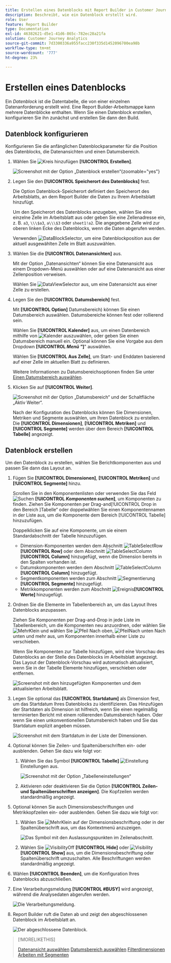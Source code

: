 ```yaml
---
title: Erstellen eines Datenblocks mit Report Builder in Customer Journey Analytics
description: Beschreibt, wie ein Datenblock erstellt wird.
role: User
feature: Report Builder
type: Documentation
exl-id: 46382621-d5e1-41d6-865c-782ec28a21fa
solution: Customer Journey Analytics
source-git-commit: 7d3300336a955facc230f335d1452096700ea98b
workflow-type: tm+mt
source-wordcount: '777'
ht-degree: 23%

---
```


# Erstellen eines Datenblocks

Ein *Datenblock* ist die Datentabelle, die von einer einzelnen Datenanforderung erstellt wird. Eine Report Builder-Arbeitsmappe kann mehrere Datenblöcke enthalten. Wenn Sie einen Datenblock erstellen, konfigurieren Sie ihn zunächst und erstellen Sie dann den Build.

## Datenblock konfigurieren

Konfigurieren Sie die anfänglichen Datenblockparameter für die Position des Datenblocks, die Datenansichten und einen Datumsbereich.

1. Wählen Sie ![Kreis hinzufügen](/help/assets/icons/AddCircle.svg) **[!UICONTROL Erstellen]**.

   ![Screenshot mit der Option „Datenblock erstellen“](./assets/create-data-block.png){zoomable="yes"}


1. Legen Sie den **[!UICONTROL Speicherort des Datenblocks]** fest.

   Die Option Datenblock-Speicherort definiert den Speicherort des Arbeitsblatts, an dem Report Builder die Daten zu Ihrem Arbeitsblatt hinzufügt.

   Um den Speicherort des Datenblocks anzugeben, wählen Sie eine einzelne Zelle im Arbeitsblatt aus oder geben Sie eine Zellenadresse ein, z. B. `a3`, `\\\$a3`, `a\\\$3` oder `sheet1!a2`. Die angegebene Zelle wird zur oberen linken Ecke des Datenblocks, wenn die Daten abgerufen werden.

   Verwenden ![DataBlockSelector](/help/assets/icons/DataBlockSelector.svg), um eine Datenblockposition aus der aktuell ausgewählten Zelle im Blatt auszuwählen.

1. Wählen Sie die **[!UICONTROL Datenansichten]** aus.

   Mit der Option „Datenansichten“ können Sie eine Datenansicht aus einem Dropdown-Menü auswählen oder auf eine Datenansicht aus einer Zellenposition verweisen.

   Wählen Sie ![DataViewSelector](/help/assets/icons/DataViewSelector.svg) aus, um eine Datenansicht aus einer Zelle zu erstellen.

1. Legen Sie den **[!UICONTROL Datumsbereich]** fest.

   Mit **[!UICONTROL Option]** Datumsbereich) können Sie einen Datumsbereich auswählen. Datumsbereiche können fest oder rollierend sein.

   Wählen Sie **[!UICONTROL Kalender]** aus, um einen Datenbereich mithilfe von ![Kalender](/help/assets/icons/Calendar.svg) auszuwählen, oder geben Sie einen Datumsbereich manuell ein. Optional können Sie eine Vorgabe aus dem Dropdown **[!UICONTROL _Menü &quot;_]**&quot; auswählen.

   Wählen Sie **[!UICONTROL Aus Zelle]**, um Start- und Enddaten basierend auf einer Zelle im aktuellen Blatt zu definieren.

   Weitere Informationen zu Datumsbereichsoptionen finden Sie unter [Einen Datumsbereich auswählen](select-date-range.md).

1. Klicken Sie auf **[!UICONTROL Weiter]**.

   ![Screenshot mit der Option „Datumsbereich“ und der Schaltfläche „Aktiv Weiter“.](./assets/choose_date_data_view3.png)

   Nach der Konfiguration des Datenblocks können Sie Dimensionen, Metriken und Segmente auswählen, um Ihren Datenblock zu erstellen. Die **[!UICONTROL Dimensionen]**, **[!UICONTROL Metriken]** und **[!UICONTROL Segmente]** werden über dem Bereich **[!UICONTROL Tabelle]** angezeigt.

## Datenblock erstellen

Um den Datenblock zu erstellen, wählen Sie Berichtkomponenten aus und passen Sie dann das Layout an.

1. Fügen Sie **[!UICONTROL Dimensionen]**, **[!UICONTROL Metriken]** und **[!UICONTROL Segmente]** hinzu.

   Scrollen Sie in den Komponentenlisten oder verwenden Sie das Feld ![Suchen](/help/assets/icons/Search.svg) **[!UICONTROL _Komponenten suchen_]**, um Komponenten zu finden. Ziehen Sie Komponenten per Drag-and[!UICONTROL Drop in den Bereich ]Tabelle“ oder doppelwählen Sie einen Komponentennamen in der Liste aus, um die Komponente dem Bereich [!UICONTROL Tabelle] hinzuzufügen.

   Doppelklicken Sie auf eine Komponente, um sie einem Standardabschnitt der Tabelle hinzuzufügen.

   - Dimension-Komponenten werden dem Abschnitt ![TableSelectRow](/help/assets/icons/TableSelectRow.svg) **[!UICONTROL Row]** oder dem Abschnitt ![TableSelectColumn](/help/assets/icons/TableSelectColumn.svg) **[!UICONTROL Column]** hinzugefügt, wenn die Dimension bereits in den Spalten vorhanden ist.
   - Datumskomponenten werden dem Abschnitt ![TableSelectColumn](/help/assets/icons/TableSelectColumn.svg) **[!UICONTROL Column]** hinzugefügt.
   - Segmentkomponenten werden zum Abschnitt ![Segmentierung](/help/assets/icons/Segmentation.svg)**[!UICONTROL Segmente]** hinzugefügt.
   - Metrikkomponenten werden zum Abschnitt ![Ereignis](/help/assets/icons/Event.svg)**[!UICONTROL Werte]** hinzugefügt.

1. Ordnen Sie die Elemente im Tabellenbereich an, um das Layout Ihres Datenblocks anzupassen.

   Ziehen Sie Komponenten per Drag-and-Drop in jede Liste im Tabellenbereich, um die Komponenten neu anzuordnen, oder wählen Sie ![MehrKlein](/help/assets/icons/MoreSmall.svg) und wählen Sie ![Pfeil](/help/assets/icons/ArrowUp.svg) Nach oben, ![PfeilNach unten](/help/assets/icons/ArrowDown.svg) Nach unten und mehr aus, um Komponenten innerhalb einer Liste zu verschieben.

   Wenn Sie Komponenten zur Tabelle hinzufügen, wird eine Vorschau des Datenblocks an der Stelle des Datenblocks im Arbeitsblatt angezeigt. Das Layout der Datenblock-Vorschau wird automatisch aktualisiert, wenn Sie in der Tabelle Elemente hinzufügen, verschieben oder entfernen.

   ![Screenshot mit den hinzugefügten Komponenten und dem aktualisierten Arbeitsblatt.](./assets/image10.png)


1. Legen Sie optional das **[!UICONTROL Startdatum]** als Dimension fest, um das Startdatum Ihres Datenblocks zu identifizieren. Das Hinzufügen der Startdaten als Dimension ist hilfreich, wenn Sie einen regelmäßig terminierten Bericht mit einem rollierenden Datumsbereich haben. Oder wenn Sie einen unkonventionellen Datumsbereich haben und Sie das Startdatum explizit angeben müssen.

   ![Screenshot mit dem Startdatum in der Liste der Dimensionen.](./assets/start-date-dimension.png)

1. Optional können Sie Zeilen- und Spaltenüberschriften ein- oder ausblenden. Gehen Sie dazu wie folgt vor:

   1. Wählen Sie das Symbol **[!UICONTROL Tabelle]** ![Einstellung](/help/assets/icons/Setting.svg)Einstellungen aus.

      ![Screenshot mit der Option „Tabelleneinstellungen“](./assets/table-settings.png)

   1. Aktivieren oder deaktivieren Sie die Option **[!UICONTROL Zeilen- und Spaltenüberschriften anzeigen]**. Die Kopfzeilen werden standardmäßig angezeigt.

1. Optional können Sie auch Dimensionsbeschriftungen und Metrikkopfzeilen ein- oder ausblenden. Gehen Sie dazu wie folgt vor:

   1. Wählen Sie ![MehrKlein](/help/assets/icons/MoreSmall.svg) auf der Dimensionsbeschriftung oder in der Spaltenüberschrift aus, um das Kontextmenü anzuzeigen.

      ![Das Symbol mit den Auslassungspunkten im Zeilenabschnitt.](./assets/row-heading.png)

   1. Wählen Sie ![VisibilityOff](/help/assets/icons/VisibilityOff.svg) **[!UICONTROL Hide]** oder ![Visibility](/help/assets/icons/Visibility.svg) **[!UICONTROL Show]** aus, um die Dimensionsbeschriftung oder Spaltenüberschrift umzuschalten. Alle Beschriftungen werden standardmäßig angezeigt.

1. Wählen **[!UICONTROL Beenden]**, um die Konfiguration Ihres Datenblocks abzuschließen.

1. Eine Verarbeitungsmeldung **[!UICONTROL #BUSY]** wird angezeigt, während die Analysedaten abgerufen werden.

   ![Die Verarbeitungsmeldung.](./assets/image11.png)

1. Report Builder ruft die Daten ab und zeigt den abgeschlossenen Datenblock im Arbeitsblatt an.

   ![Der abgeschlossene Datenblock.](./assets/image12.png)


>[!MORELIKETHIS]
>
>[Datenansicht auswählen](select-data-view.md)
>[Datumsbereich auswählen](select-date-range.md)
>[Filterdimensionen](filter-dimensions.md)
>[Arbeiten mit Segmenten](work-with-filters.md)
>
